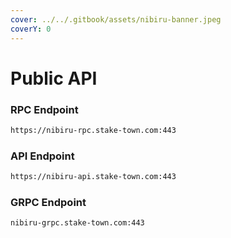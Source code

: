 ```yaml
---
cover: ../../.gitbook/assets/nibiru-banner.jpeg
coverY: 0
---
```


# Public API

### **RPC Endpoint**

```bash
https://nibiru-rpc.stake-town.com:443
```

### **API Endpoint**

```bash
https://nibiru-api.stake-town.com:443
```

### **GRPC Endpoint**

```bash
nibiru-grpc.stake-town.com:443
```
